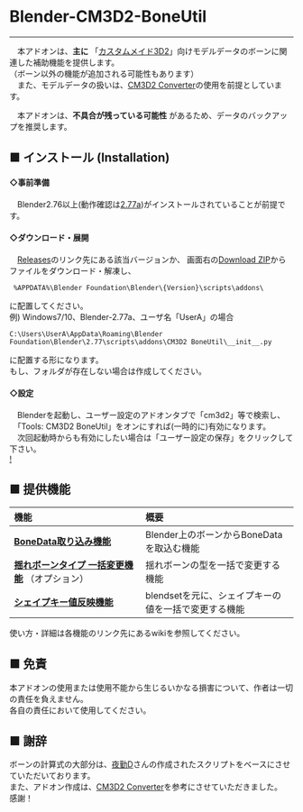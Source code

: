 # Blender-CM3D2-BoneUtil
---
　本アドオンは、**主に** 「[カスタムメイド3D2](http://kisskiss.tv/cm3d2/)」向けモデルデータのボーンに関連した補助機能を提供します。  
（ボーン以外の機能が追加される可能性もあります）  
　また、モデルデータの扱いは、[CM3D2 Converter][]の使用を前提としています。

　本アドオンは、**不具合が残っている可能性** があるため、データのバックアップを推奨します。

## ■ インストール (Installation)
#### ◇事前準備
　Blender2.76以上(動作確認は[2.77a][blender277])がインストールされていることが前提です。

#### ◇ダウンロード・展開
　[Releases][]のリンク先にある該当バージョンか、
画面右の[Download ZIP][master_zip]からファイルをダウンロード・解凍し、  

```
 %APPDATA%\Blender Foundation\Blender\{Version}\scripts\addons\  
 ```
に配置してください。  
例) Windows7/10、Blender-2.77a、ユーザ名「UserA」の場合  
```
C:\Users\UserA\AppData\Roaming\Blender Foundation\Blender\2.77\scripts\addons\CM3D2 BoneUtil\__init__.py
```
   に配置する形になります。  
   もし、フォルダが存在しない場合は作成してください。

#### ◇設定
　Blenderを起動し、ユーザー設定のアドオンタブで「cm3d2」等で検索し、  
　「Tools: CM3D2 BoneUtil」をオンにすれば(一時的に)有効になります。  
　次回起動時からも有効にしたい場合は「ユーザー設定の保存」をクリックして下さい。  
[!]()



## ■ 提供機能

|機能| 概要|
|:---|:----|
| **[BoneData取り込み機能][BoneImporter]** | Blender上のボーンからBoneDataを取込む機能|
| **[揺れボーンタイプ 一括変更機能][ChangeBoneType]** （オプション） | 揺れボーンの型を一括で変更する機能|
| **[シェイプキー値反映機能][BlendsetImporter]** | blendsetを元に、シェイプキーの値を一括で変更する機能|

使い方・詳細は各機能のリンク先にあるwikiを参照してください。


## ■ 免責
  本アドオンの使用または使用不能から生じるいかなる損害について、作者は一切の責任を負えません。  
  各自の責任において使用してください。

## ■ 謝辞
  ボーンの計算式の大部分は、[夜勤D][]さんの作成されたスクリプトをベースにさせていただいております。   
  また、アドオン作成は、[CM3D2 Converter][]を参考にさせていただきました。  
  感謝！



[CM3D2 Converter]:https://github.com/CM3Duser/Blender-CM3D2-Converter
[blender277]:http://download.blender.org/release/Blender2.77/
[master_zip]:https://github.com/trzr/Blender-CM3D2-BoneUtil/archive/master.zip
[Releases]:https://github.com/trzr/Blender-CM3D2-BoneUtil/releases
[BoneImporter]:https://github.com/trzr/Blender-CM3D2-BoneUtil/wiki/Import%20To%20BoneData
[ChangeBoneType]:https://github.com/trzr/Blender-CM3D2-BoneUtil/wiki/Change%20BoneType
[BlendsetImporter]:https://github.com/trzr/Blender-CM3D2-BoneUtil/wiki/BlendsetImporter
[夜勤D]:https://github.com/yknD-CM3D2

